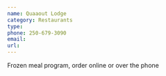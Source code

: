 ```yaml
---
name: Quaaout Lodge
category: Restaurants
type:
phone: 250-679-3090
email:
url:
---
```


Frozen meal program, order online or over the phone
